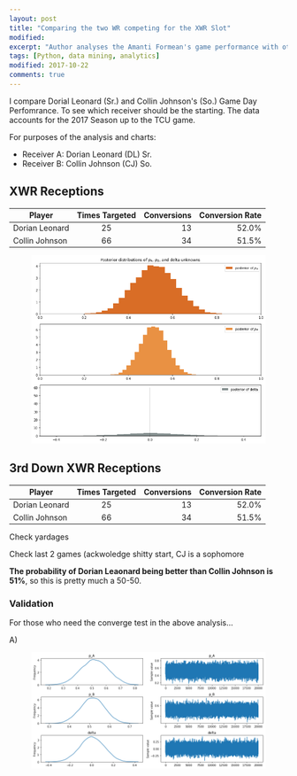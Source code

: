 ```yaml
---
layout: post
title: "Comparing the two WR competing for the XWR Slot"
modified:
excerpt: "Author analyses the Amanti Formean's game performance with other WR in the team"
tags: [Python, data mining, analytics]
modified: 2017-10-22
comments: true
---
```


I compare Dorial Leonard (Sr.) and Collin Johnson's (So.) Game Day Perfomrance. To see which receiver should be the starting. The data accounts for the 2017 Season up to the TCU game.

For purposes of the analysis and charts:

  * Receiver A: Dorian Leonard (DL) Sr.
  * Receiver B: Collin Johnson (CJ) So.
  
## XWR Receptions
| Player        | Times Targeted       | Conversions           | Conversion Rate           |
| ------------- |:-------------:| -----:| -----:|
| Dorian Leonard      | 25 | 13 | 52.0% |
| Collin Johnson      | 66 |   34 | 51.5% |


<figure>
     <img src="/images/XWR_17/cvr_posteriors.png">
    <figcaption></figcaption>
</figure>






## 3rd Down XWR Receptions
| Player        | Times Targeted       | Conversions           | Conversion Rate           |
| ------------- |:-------------:| -----:| -----:|
| Dorian Leonard      | 25 | 13 | 52.0% |
| Collin Johnson      | 66 |   34 | 51.5% |


Check yardages

Check last 2 games (ackwoledge shitty start, CJ is a sophomore 

**The probability of Dorian Leaonard being better than Collin Johnson is 51%**, so this is pretty much a 50-50. 



### Validation
For those who need the converge test in the above analysis...

A)

<figure>
     <img src="/images/XWR_17/CVR_converge_proof.png">
    <figcaption></figcaption>
</figure>


